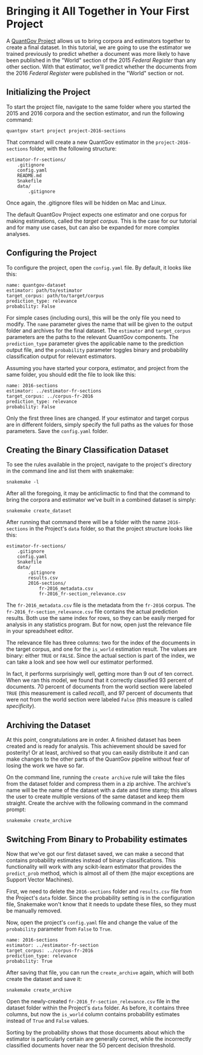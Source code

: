 # Bringing it All Together in Your First Project

A [QuantGov Project](../project.markdown) allows us to bring corpora and
estimators together to create a final dataset. In this tutorial, we are going
to use the estimator we trained previously to predict whether a document was
more likely to have been published in the "World" section of the 2015 *Federal
Register* than any other section. With that estimator, we'll predict whether
the documents from the 2016 *Federal Register* were published in the "World"
section or not.

## Initializing the Project

To start the project file, navigate to the same folder where you started the
2015 and 2016 corpora and the section estimator, and run the following command:

``` {.bash}
quantgov start project project-2016-sections
```

That command will create a new QuantGov estimator in the
`project-2016-sections` folder, with the following structure:

    estimator-fr-sections/
        .gitignore
        config.yaml
        README.md
        Snakefile
        data/
            .gitignore

Once again, the .gitignore files will be hidden on Mac and Linux.

The default QuantGov Project expects one estimator and one corpus for making
estimations, called the *target corpus*. This is the case for our tutorial and
for many use cases, but can also be expanded for more complex analyses.

## Configuring the Project

To configure the project, open the `config.yaml` file. By default, it looks
like this:

``` {.yaml}
name: quantgov-dataset
estimator: path/to/estimator
target_corpus: path/to/target/corpus
prediction_type: relevance
probability: False
```

For simple cases (including ours), this will be the only file you need to
modify. The `name` parameter gives the name that will be given to the output
folder and archives for the final dataset. The `estimator` and `target_corpus`
parameters are the paths to the relevant QuantGov components. The
`prediction_type` parameter gives the applicable name to the prediction output
file, and the `probability` parameter toggles binary and probability
classification output for relevant estimators.

Assuming you have started your corpora, estimator, and project from the same
folder, you should edit the file to look like this:

``` {.yaml}
name: 2016-sections
estimator: ../estimator-fr-sections
target_corpus: ../corpus-fr-2016
prediction_type: relevance
probability: False
```

Only the first three lines are changed. If your estimator and target corpus are
in different folders, simply specify the full paths as the values for those
parameters. Save the `config.yaml` folder.

## Creating the Binary Classification Dataset

To see the rules available in the project, navigate to the project's directory
in the command line and list them with snakemake:

``` {.bash}
snakemake -l
```

After all the foregoing, it may be anticlimactic to find that the command to
bring the corpora and estimator we've built in a combined dataset is simply:

``` {.bash}
snakemake create_dataset
```

After running that command there will be a folder with the name `2016-sections`
in the Project's `data` folder, so that the project structure looks like this:

    estimator-fr-sections/
        .gitignore
        config.yaml
        Snakefile
        data/
            .gitignore
            results.csv
            2016-sections/
                fr-2016_metadata.csv
                fr-2016_fr-section_relevance.csv

The `fr-2016_metadata.csv` file is the metadata from the `fr-2016` corpus. The
`fr-2016_fr-section_relevance.csv` file contains the actual prediction results.
Both use the same index for rows, so they can be easily merged for analysis in
any statistics program. But for now, open just the relevance file in your
spreadsheet editor.

The relevance file has three columns: two for the index of the documents in the
target corpus, and one for the `is_world` estimation result. The values are
binary: either `TRUE` or `FALSE`. Since the actual section is part of the
index, we can take a look and see how well our estimator performed.

In fact, it performs surprisingly well, getting more than 9 out of ten correct.
When we ran this model, we found that it correctly classified 93 percent of
documents. 70 percent of documents from the world section were labeled `TRUE`
(this measurement is called *recall*), and 97 percent of documents that were
not from the world section were labeled `False` (this measure is called
*specificity*).

## Archiving the Dataset

At this point, congratulations are in order. A finished dataset has been
created and is ready for analysis. This achievement should be saved for
posterity! Or at least, archived so that you can easily distribute it and can
make changes to the other parts of the QuantGov pipeline without fear of losing
the work we have so far.

On the command line, running the `create archive` rule will take the files from
the dataset folder and compress them in a zip archive. The archive's name will
be the name of the dataset with a date and time stamp; this allows the user to
create multiple versions of the same dataset and keep them straight. Create the
archive with the following command in the command prompt:

``` {.bash}
snakemake create_archive
```

## Switching From Binary to Probability estimates

Now that we've got our first dataset saved, we can make a second that contains
probability estimates instead of binary classifications. This functionality
will work with any scikit-learn estimator that provides the `predict_prob`
method, which is almost all of them (the major exceptions are Support Vector
Machines).

First, we need to delete the `2016-sections` folder and `results.csv` file from
the Project's `data` folder. Since the probability setting is in the
configuration file, Snakemake won't know that it needs to update these files,
so they must be manually removed.

Now, open the project's `config.yaml` file and change the value of the
`probability` parameter from `False` to `True`.

``` {.yaml}
name: 2016-sections
estimator: ../estimator-fr-section
target_corpus: ../corpus-fr-2016
prediction_type: relevance
probability: True
```

After saving that file, you can run the `create_archive` again, which will both
create the dataset and save it:

``` {.bash}
snakemake create_archive
```

Open the newly-created `fr-2016_fr-section_relevance.csv` file in the dataset
folder within the Project's `data` folder. As before, it contains three
columns, but now the `is_world` column contains probability estimates instead
of `True` and `False` values.

Sorting by the probability shows that those documents about which the estimator
is particularly certain are generally correct, while the incorrectly classified
documents hover near the 50 percent decision threshold.

